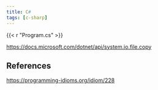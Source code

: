 ```yaml
---
title: C#
tags: [c-sharp]
---
```


{{< r "Program.cs" >}}

<https://docs.microsoft.com/dotnet/api/system.io.file.copy>

## References

<https://programming-idioms.org/idiom/228>
